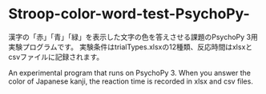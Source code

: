 # Stroop-color-word-test-PsychoPy-
漢字の「赤」「青」「緑」を表示した文字の色を答えさせる課題のPsychoPy 3用実験プログラムです。
実験条件はtrialTypes.xlsxの12種類、反応時間はxlsxとcsvファイルに記録されます。

An experimental program that runs on PsychoPy 3.
When you answer the color of Japanese kanji, the reaction time is recorded in xlsx and csv files.
